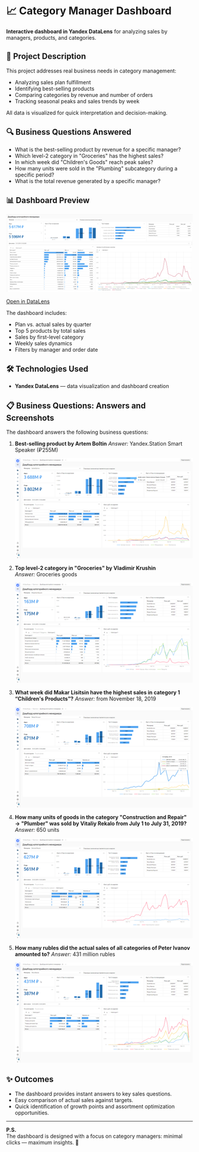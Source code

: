 # 📈 Category Manager Dashboard

**Interactive dashboard in Yandex DataLens** for analyzing sales by managers, products, and categories.

## 🧠 Project Description
This project addresses real business needs in category management:
- Analyzing sales plan fulfillment
- Identifying best-selling products
- Comparing categories by revenue and number of orders
- Tracking seasonal peaks and sales trends by week

All data is visualized for quick interpretation and decision-making.

## 🔍 Business Questions Answered
- What is the best-selling product by revenue for a specific manager?
- Which level-2 category in "Groceries" has the highest sales?
- In which week did "Children's Goods" reach peak sales?
- How many units were sold in the "Plumbing" subcategory during a specific period?
- What is the total revenue generated by a specific manager?

## 📊 Dashboard Preview

![Dashboard Preview](img/dashboard_preview.png)

[Open in DataLens](https://datalens.yandex.cloud/s1vfz4takng8e?_no_controls=1&_lang=en)

The dashboard includes:
- Plan vs. actual sales by quarter
- Top 5 products by total sales
- Sales by first-level category
- Weekly sales dynamics
- Filters by manager and order date

## 🛠 Technologies Used
- **Yandex DataLens** — data visualization and dashboard creation

## 📋 Business Questions: Answers and Screenshots

The dashboard answers the following business questions:

1. **Best-selling product by Artem Boltin**
   _Answer:_ Yandex.Station Smart Speaker (₽255M)
   
   ![Answer Screenshot 1](img/answer_1.png)

3. **Top level-2 category in "Groceries" by Vladimir Krushin**  
   _Answer:_ Groceries goods
   
   ![Answer Screenshot 2](img/answer_2.png)

5. **What week did Makar Lisitsin have the highest sales in category 1 “Children's Products”?**
    _Answer:_ from November 18, 2019
   
    ![Answer Screenshot 3](img/answer_3.png)

7. **How many units of goods in the category "Construction and Repair" → "Plumber" was sold by Vitaliy Rekalo from July 1 to July 31, 2019?**
    _Answer:_ 650 units
   
    ![Answer Screenshot 4](img/answer_4.png)

9. **How many rubles did the actual sales of all categories of Peter Ivanov amounted to?**
    _Answer:_ 431 million rubles
   
    ![Answer Screenshot 5](img/answer_5.png)

## ✨ Outcomes
- The dashboard provides instant answers to key sales questions.
- Easy comparison of actual sales against targets.
- Quick identification of growth points and assortment optimization opportunities.

---

**P.S.**  
The dashboard is designed with a focus on category managers: minimal clicks — maximum insights. 🎯
